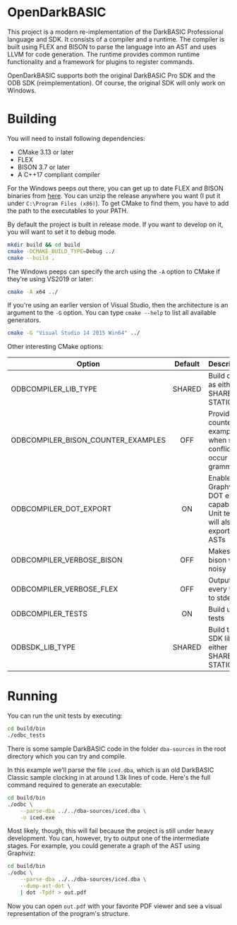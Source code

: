 OpenDarkBASIC
=============

This project is a modern re-implementation of the DarkBASIC Professional language and SDK. It consists of a compiler and a runtime. The compiler is built using FLEX and BISON to parse the language into an AST and uses LLVM for code generation. The runtime provides common runtime functionality and a framework for plugins to register commands.

OpenDarkBASIC supports both the original DarkBASIC Pro SDK and the ODB SDK (reimplementation). Of course, the original SDK will only work on Windows.

Building
========

You will need to install following dependencies:
  + CMake 3.13 or later
  + FLEX
  + BISON 3.7 or later
  + A C++17 compliant compiler

For the Windows peeps out there, you can get up to date FLEX and BISON binaries from [here](https://github.com/lexxmark/winflexbison). You can unzip the release anywhere you want (I put it under ```C:\Program Files (x86)```). To get CMake to find them, you have to add the path to the executables to your PATH.

By default the project is built in release mode. If you want to develop on it, you will want to set it to debug mode.

```sh
mkdir build && cd build
cmake -DCMAKE_BUILD_TYPE=Debug ../
cmake --build .
```

The Windows peeps can specify the arch using the ```-A``` option to CMake if they're using VS2019 or later:
```sh
cmake -A x64 ../
```

If you're using an earlier version of Visual Studio, then the architecture is an argument to the ```-G``` option. You can type ```cmake --help``` to list all available generators.
```sh
cmake -G "Visual Studio 14 2015 Win64" ../
```

Other interesting CMake options:

| Option                             | Default | Description                                                                 |
| ---------------------------------- |:-------:| ----------------------------------------------------------------------------|
| ODBCOMPILER_LIB_TYPE               | SHARED  | Build odbc as either SHARED or STATIC                                       |
| ODBCOMPILER_BISON_COUNTER_EXAMPLES | OFF     | Provide counter examples when sr/rr conflicts occur in the grammar          |
| ODBCOMPILER_DOT_EXPORT             | ON      | Enable Graphviz DOT export capability. Unit tests will also export all ASTs |
| ODBCOMPILER_VERBOSE_BISON          | OFF     | Makes the bison very noisy                                                  |
| ODBCOMPILER_VERBOSE_FLEX           | OFF     | Output every token to stderr                                                |
| ODBCOMPILER_TESTS                  | ON      | Build unit tests                                                            |
| ODBSDK_LIB_TYPE                    | SHARED  | Build the SDK library either as SHARED or STATIC

Running
=======

You can run the unit tests by executing:
```sh
cd build/bin
./odbc_tests
```

There is some sample DarkBASIC code in the folder ```dba-sources``` in the root directory which you can try and compile.

In this example we'll parse the file ```iced.dba```, which is an old DarkBASIC Classic sample clocking in at around 1.3k lines of code. Here's the full command required to generate an executable:

```sh
cd build/bin
./odbc \
    --parse-dba ../../dba-sources/iced.dba \
    -o iced.exe
```

Most likely, though, this will fail because the project is still under heavy development. You can, however, try to output one of the intermediate stages. For example, you could generate a graph of the AST using Graphviz:

```sh
cd build/bin
./odbc \
    --parse-dba ../../dba-sources/iced.dba \
    --dump-ast-dot \
    | dot -Tpdf > out.pdf
```

Now you can open ```out.pdf``` with your favorite PDF viewer and see a visual representation of the program's structure.

